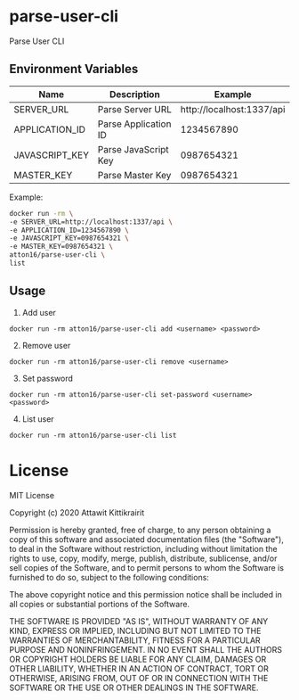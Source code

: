 # parse-user-cli
Parse User CLI

## Environment Variables

|Name|Description|Example|
|----|-----------|-------|
|SERVER_URL|Parse Server URL|http://localhost:1337/api|
|APPLICATION_ID|Parse Application ID|1234567890|
|JAVASCRIPT_KEY|Parse JavaScript Key|0987654321|
|MASTER_KEY|Parse Master Key|0987654321|

Example:
```bash
docker run -rm \
-e SERVER_URL=http://localhost:1337/api \
-e APPLICATION_ID=1234567890 \
-e JAVASCRIPT_KEY=0987654321 \
-e MASTER_KEY=0987654321 \
atton16/parse-user-cli \
list
```

## Usage
1. Add user
```
docker run -rm atton16/parse-user-cli add <username> <password>
```
2. Remove user
```
docker run -rm atton16/parse-user-cli remove <username>
```
3. Set password
```
docker run -rm atton16/parse-user-cli set-password <username> <password>
```
4. List user
```
docker run -rm atton16/parse-user-cli list
```

# License
MIT License

Copyright (c) 2020 Attawit Kittikrairit

Permission is hereby granted, free of charge, to any person obtaining a copy
of this software and associated documentation files (the "Software"), to deal
in the Software without restriction, including without limitation the rights
to use, copy, modify, merge, publish, distribute, sublicense, and/or sell
copies of the Software, and to permit persons to whom the Software is
furnished to do so, subject to the following conditions:

The above copyright notice and this permission notice shall be included in all
copies or substantial portions of the Software.

THE SOFTWARE IS PROVIDED "AS IS", WITHOUT WARRANTY OF ANY KIND, EXPRESS OR
IMPLIED, INCLUDING BUT NOT LIMITED TO THE WARRANTIES OF MERCHANTABILITY,
FITNESS FOR A PARTICULAR PURPOSE AND NONINFRINGEMENT. IN NO EVENT SHALL THE
AUTHORS OR COPYRIGHT HOLDERS BE LIABLE FOR ANY CLAIM, DAMAGES OR OTHER
LIABILITY, WHETHER IN AN ACTION OF CONTRACT, TORT OR OTHERWISE, ARISING FROM,
OUT OF OR IN CONNECTION WITH THE SOFTWARE OR THE USE OR OTHER DEALINGS IN THE
SOFTWARE.
